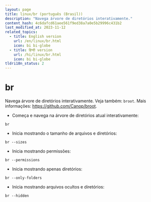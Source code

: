 ```yaml
---
layout: page
title: linux/br (português (Brasil))
description: "Navega árvore de diretórios interativamente."
content_hash: 4c6dafcd61aee561f9ed38a7a0e5b29996c431b2
last_modified_at: 2023-11-12
related_topics:
  - title: English version
    url: /en/linux/br.html
    icon: bi bi-globe
  - title: हिन्दी version
    url: /hi/linux/br.html
    icon: bi bi-globe
tldri18n_status: 2
---
```

# br

Navega árvore de diretórios interativamente.
Veja também: `broot`.
Mais informações: <https://github.com/Canop/broot>.

- Começa e navega na árvore de diretórios atual interativamente:

`br`

- Inicia mostrando o tamanho de arquivos e diretórios:

`br --sizes`

- Inicia mostrando permissões:

`br --permissions`

- Inicia mostrando apenas diretórios:

`br --only-folders`

- Inicia mostrando arquivos ocultos e diretórios:

`br --hidden`
